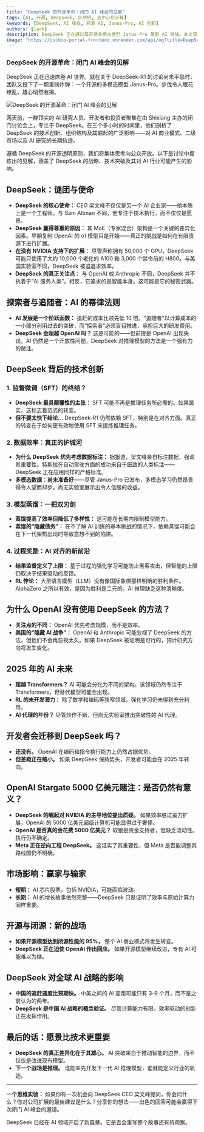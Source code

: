 ```yaml
---
title: "DeepSeek 的开源革命：闭门 AI 峰会的见解"
tags: [AI, 开源, DeepSeek, 区块链, 去中心化计算]
keywords: [DeepSeek, AI 峰会, 开源 AI, Janus-Pro, AI 创新]
authors: [lark]
description: DeepSeek 正在通过其开源多模态模型 Janus-Pro 革新 AI 领域。本文深入探讨了最近一次闭门 AI 峰会的见解，探索了 DeepSeek 的技术创新、战略重点及其对 AI 行业的潜在影响。
image: "https://cuckoo-portal-frontend.onrender.com/api/og?title=DeepSeek%20的开源革命：闭门%20AI%20峰会的见解"
---
```


### **DeepSeek 的开源革命：闭门 AI 峰会的见解**

DeepSeek 正在迅速席卷 AI 世界。就在关于 DeepSeek-R1 的讨论尚未平息时，团队又投下了一颗重磅炸弹：一个开源的多模态模型 Janus-Pro。步伐令人眼花缭乱，雄心昭然若揭。

![DeepSeek 的开源革命：闭门 AI 峰会的见解](https://cuckoo-portal-frontend.onrender.com/api/og?title=DeepSeek%20的开源革命：闭门%20AI%20峰会的见解)

两天前，一群顶尖的 AI 研究人员、开发者和投资者聚集在由 Shixiang 主办的闭门讨论会上，专注于 DeepSeek。在三个多小时的时间里，他们剖析了 DeepSeek 的技术创新、组织结构及其崛起的广泛影响——对 AI 商业模式、二级市场以及 AI 研究的长期轨迹。

遵循 DeepSeek 的开源透明原则，我们将集体思考向公众开放。以下是讨论中提炼出的见解，涵盖了 DeepSeek 的战略、技术突破及其对 AI 行业可能产生的影响。

## **DeepSeek：谜团与使命**

- **DeepSeek 的核心使命：** CEO 梁文峰不仅仅是另一个 AI 企业家——他本质上是一个工程师。与 Sam Altman 不同，他专注于技术执行，而不仅仅是愿景。
- **DeepSeek 赢得尊重的原因：** 其 MoE（专家混合）架构是一个关键的差异化因素。早期复制 OpenAI 的 o1 模型只是开始——真正的挑战是如何在有限资源下进行扩展。
- **在没有 NVIDIA 支持下的扩展：** 尽管声称拥有 50,000 个 GPU，DeepSeek 可能只使用了大约 10,000 个老化的 A100 和 3,000 个禁令前的 H800。与美国实验室不同，DeepSeek 被迫追求效率。
- **DeepSeek 的真正关注点：** 与 OpenAI 或 Anthropic 不同，DeepSeek 并不执着于“AI 服务人类”。相反，它追求的是智能本身。这可能是它的秘密武器。

## **探索者与追随者：AI 的幂律法则**

- **AI 发展是一个阶跃函数：** 追赶的成本比领先低 10 倍。“追随者”以计算成本的一小部分利用过去的突破，而“探索者”必须盲目推进，承担巨大的研发费用。
- **DeepSeek 会超越 OpenAI 吗？** 这是可能的——但前提是 OpenAI 出现失误。AI 仍然是一个开放性问题，DeepSeek 对推理模型的方法是一个强有力的赌注。

## **DeepSeek 背后的技术创新**

### **1. 监督微调（SFT）的终结？**

- **DeepSeek 最具颠覆性的主张：** SFT 可能不再是推理任务所必需的。如果属实，这标志着范式的转变。
- **但不要太快下结论…** DeepSeek-R1 仍然依赖 SFT，特别是在对齐方面。真正的转变在于如何更有效地使用 SFT 来提炼推理任务。

### **2. 数据效率：真正的护城河**

- **为什么 DeepSeek 优先考虑数据标注：** 据报道，梁文峰亲自标注数据，强调其重要性。特斯拉在自动驾驶方面的成功来自于细致的人类标注——DeepSeek 正在应用同样的严格标准。
- **多模态数据：尚未准备好**——尽管 Janus-Pro 已发布，多模态学习仍然昂贵得令人望而却步。尚无实验室展示出令人信服的收益。

### **3. 模型蒸馏：一把双刃剑**

- **蒸馏提高了效率但降低了多样性：** 这可能在长期内限制模型能力。
- **蒸馏的“隐藏债务”：** 在不了解 AI 训练的基本挑战的情况下，依赖蒸馏可能会在下一代架构出现时导致意想不到的陷阱。

### **4. 过程奖励：AI 对齐的新前沿**

- **结果监督定义了上限：** 基于过程的强化学习可能防止黑客攻击，但智能的上限仍取决于结果驱动的反馈。
- **RL 悖论：** 大型语言模型（LLM）没有像国际象棋那样明确的胜利条件。AlphaZero 之所以有效，是因为胜利是二元的。AI 推理缺乏这种清晰度。

## **为什么 OpenAI 没有使用 DeepSeek 的方法？**

- **关注点的不同：** OpenAI 优先考虑规模，而不是效率。
- **美国的“隐藏 AI 战争”：** OpenAI 和 Anthropic 可能忽视了 DeepSeek 的方法，但他们不会再忽视太久。如果 DeepSeek 被证明是可行的，预计研究方向将发生变化。

## **2025 年的 AI 未来**

- **超越 Transformers？** AI 可能会分化为不同的架构。该领域仍然专注于 Transformers，但替代模型可能会出现。
- **RL 的未开发潜力：** 除了数学和编码等狭窄领域，强化学习仍未得到充分利用。
- **AI 代理的年份？** 尽管炒作不断，但尚无实验室推出突破性的 AI 代理。

## **开发者会迁移到 DeepSeek 吗？**

- **还没有。** OpenAI 在编码和指令执行能力上仍然占据优势。
- **但差距正在缩小。** 如果 DeepSeek 保持势头，开发者可能会在 2025 年转向。

## **OpenAI Stargate 5000 亿美元赌注：是否仍然有意义？**

- **DeepSeek 的崛起对 NVIDIA 的主导地位提出质疑。** 如果效率胜过蛮力扩展，OpenAI 的 5000 亿美元超级计算机可能显得过于奢侈。
- **OpenAI 是否真的会花费 5000 亿美元？** 软银是资金支持者，但缺乏流动性。执行仍不确定。
- **Meta 正在逆向工程 DeepSeek。** 这证实了其重要性，但 Meta 是否能调整其路线图仍不明确。

## **市场影响：赢家与输家**

- **短期：** AI 芯片股票，包括 NVIDIA，可能面临波动。
- **长期：** AI 的增长故事依然完整——DeepSeek 只是证明了效率与原始计算力同样重要。

## **开源与闭源：新的战场**

- **如果开源模型达到闭源性能的 95%，** 整个 AI 商业模式将发生转变。
- **DeepSeek 正在迫使 OpenAI 作出回应。** 如果开源模型继续改进，专有 AI 可能难以为继。

## **DeepSeek 对全球 AI 战略的影响**

- **中国的追赶速度比预期快。** 中美之间的 AI 差距可能只有 3-9 个月，而不是之前认为的两年。
- **DeepSeek 是中国 AI 战略的概念验证。** 尽管计算能力有限，效率驱动的创新正在发挥作用。

## **最后的话：愿景比技术更重要**

- **DeepSeek 的真正差异化在于其雄心。** AI 突破来自于推动智能的边界，而不仅仅是改进现有模型。
- **下一个战场是推理。** 谁能率先开发下一代 AI 推理模型，谁就能定义行业的轨迹。

------

**一个思维实验：**
如果你有一次机会向 DeepSeek CEO 梁文峰提问，你会问什么？你对公司扩展的最佳建议是什么？分享你的想法——出色的回答可能会赢得下次闭门 AI 峰会的邀请。

DeepSeek 已经在 AI 领域开启了新篇章。它是否会重写整个故事还有待观察。